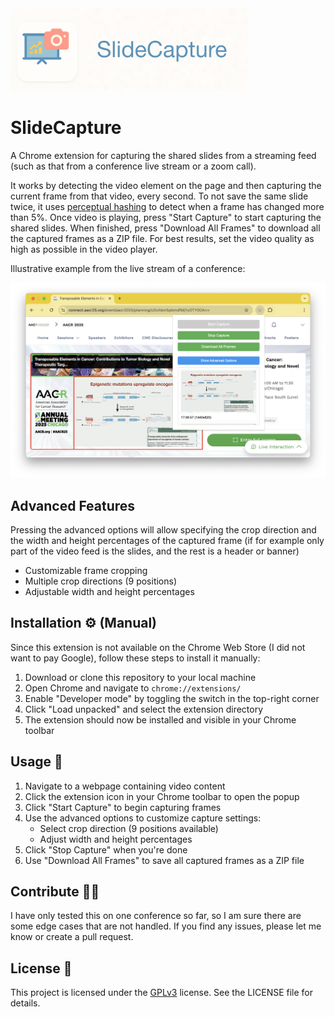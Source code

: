 <img src="img/SlideCaptureBanner.png" width="380" alt="FactYou">

# SlideCapture

A Chrome extension for capturing the shared slides from a streaming feed (such as that from a conference live stream or a zoom call).

It works by detecting the video element on the page and then capturing the current frame from that video, every second. 
To not save the same slide twice, it uses [perceptual hashing](https://en.wikipedia.org/wiki/Perceptual_hashing) to detect when a frame has changed more than 5%. 
Once video is playing, press "Start Capture" to start capturing the shared slides. When finished, press "Download All Frames" to download all the captured frames as a ZIP file.
For best results, set the video quality as high as possible in the video player.

Illustrative example from the live stream of a conference:

![Screenshot of SlideCapture](img/screenshot.png)

## Advanced Features

Pressing the advanced options will allow specifying the crop direction and the width and height percentages of the captured frame (if for example only part of the video feed is the slides, and the rest is a header or banner)

- Customizable frame cropping
- Multiple crop directions (9 positions)
- Adjustable width and height percentages


## Installation ⚙️ (Manual)

Since this extension is not available on the Chrome Web Store (I did not want to pay Google), follow these steps to install it manually:

1. Download or clone this repository to your local machine
2. Open Chrome and navigate to `chrome://extensions/`
3. Enable "Developer mode" by toggling the switch in the top-right corner
4. Click "Load unpacked" and select the extension directory
5. The extension should now be installed and visible in your Chrome toolbar

## Usage 🚀

1. Navigate to a webpage containing video content
2. Click the extension icon in your Chrome toolbar to open the popup
3. Click "Start Capture" to begin capturing frames
4. Use the advanced options to customize capture settings:
   - Select crop direction (9 positions available)
   - Adjust width and height percentages
5. Click "Stop Capture" when you're done
6. Use "Download All Frames" to save all captured frames as a ZIP file


## Contribute 🧑‍🏫
I have only tested this on one conference so far, so I am sure there are some edge cases that are not handled.
If you find any issues, please let me know or create a pull request.

## License 📝
This project is licensed under the [GPLv3](https://choosealicense.com/licenses/gpl-3.0/) license. See the LICENSE file for details.